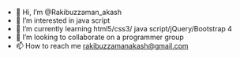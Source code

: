 - 👋 Hi, I’m @Rakibuzzaman_akash
- 👀 I’m interested in java script
- 🌱 I’m currently learning html5/css3/ java script/jQuery/Bootstrap 4
- 💞️ I’m looking to collaborate on a programmer group
- 📫 How to reach me rakibuzzamanakash@gmail.com

<!---
Rakibuzzamanakash/Rakibuzzamanakash is a ✨ special ✨ repository because its `README.md` (this file) appears on your GitHub profile.
You can click the Preview link to take a look at your changes.
--->
